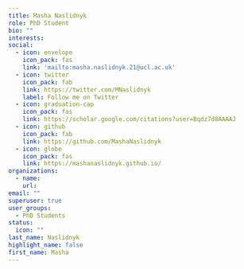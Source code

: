 ```yaml
---
title: Masha Naslidnyk 
role: PhD Student
bio: ""
interests:
social:
  - icon: envelope
    icon_pack: fas
    link: 'mailto:masha.naslidnyk.21@ucl.ac.uk'
  - icon: twitter
    icon_pack: fab
    link: https://twitter.com/MNaslidnyk
    label: Follow me on Twitter
  - icon: graduation-cap
    icon_pack: fas
    link: https://scholar.google.com/citations?user=Bqdz7d8AAAAJ
  - icon: github
    icon_pack: fab
    link: https://github.com/MashaNaslidnyk
  - icon: globe
    icon_pack: fas
    link: https://mashanaslidnyk.github.io/
organizations:
  - name: 
    url: 
email: ""
superuser: true
user_groups:
  - PhD Students
status:
  icon: ""
last_name: Naslidnyk
highlight_name: false
first_name: Masha
---
```

<!-- BIO

{style="text-align: justify;"} -->
